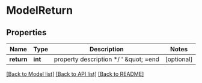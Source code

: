 # ModelReturn

## Properties
Name | Type | Description | Notes
------------ | ------------- | ------------- | -------------
**return** | **int** | property description  */ &#39; \&quot; &#x3D;end | [optional] 

[[Back to Model list]](../README.md#documentation-for-models) [[Back to API list]](../README.md#documentation-for-api-endpoints) [[Back to README]](../README.md)


